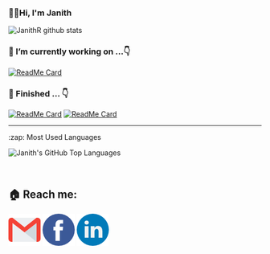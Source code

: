 ### 👨‍💻Hi,  I'm Janith
![JanithR github stats](https://github-readme-stats.vercel.app/api?username=janithrenuka&show_icons=true&theme=radical)

### 🔭 I’m currently working on ...👇

[![ReadMe Card](https://github-readme-stats.vercel.app/api/pin/?username=janithrenuka&repo=IMS_system&theme=react)](https://github.com/UCSC-group17-secondyear/IMS_system)

### 🏁 Finished ... 👇
[![ReadMe Card](https://github-readme-stats.vercel.app/api/pin/?username=janithrenuka&repo=ci-bootstrap-website&theme=react)](https://github.com/janithrenuka/ci-bootstrap-website) 
[![ReadMe Card](https://github-readme-stats.vercel.app/api/pin/?username=janithrenuka&repo=Knapsack-Wine-Problem&theme=vue)](https://github.com/janithrenuka/Knapsack-Wine-Problem) 

------------
<summary>:zap: Most Used Languages</summary>
<p>&nbsp;<img align="left" alt="Janith's GitHub Top Languages" src="https://github-readme-stats.vercel.app/api/top-langs/?username=janithrenuka" /></p>
<br>

## 🏠 Reach me:
[![Gmail](/images/gm.png)](mailto:janithrenuka31@gmail.com)
[![Facebook](/images/fb.png)](https://www.facebook.com/janith.renuka)
[![LinkedIn](/images/li.png)](https://www.linkedin.com/in/janith-renuka)
